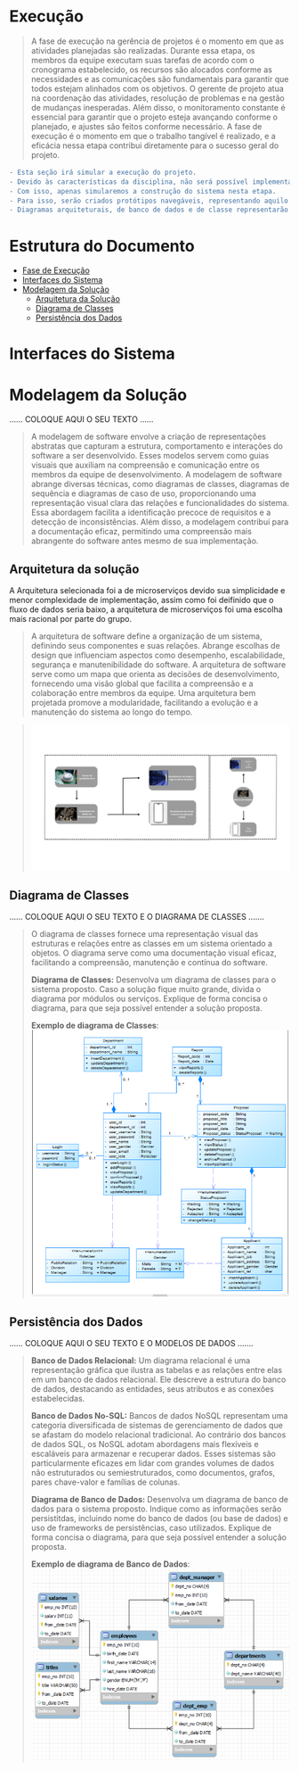 # Execução

> A fase de execução na gerência de projetos é o momento em que as atividades planejadas são realizadas. 
> Durante essa etapa, os membros da equipe executam suas tarefas de acordo com o cronograma estabelecido, os recursos são alocados conforme as necessidades e as comunicações são fundamentais para garantir que todos estejam alinhados com os objetivos. 
> O gerente de projeto atua na coordenação das atividades, resolução de problemas e na gestão de mudanças inesperadas. 
> Além disso, o monitoramento constante é essencial para garantir que o projeto esteja avançando conforme o planejado, e ajustes são feitos conforme necessário. 
> A fase de execução é o momento em que o trabalho tangível é realizado, e a eficácia nessa etapa contribui diretamente para o sucesso geral do projeto.

```diff
- Esta seção irá simular a execução do projeto. 
- Devido às características da disciplina, não será possível implementar o software (tempo insuficiente).
- Com isso, apenas simularemos a construção do sistema nesta etapa.
- Para isso, serão criados protótipos navegáveis, representando aquilo que seria desenvolvido em termos de interface.
- Diagramas arquiteturais, de banco de dados e de classe representarão a modelagem e implementação do código-fonte.
```

# Estrutura do Documento

- [Fase de Execução](#execução)
- [Interfaces do Sistema](#interfaces-do-sistema)
- [Modelagem da Solução](#modelagem-da-solução)
  - [Arquitetura da Solução](#arquitetura-da-solução)
  - [Diagrama de Classes](#diagrama-de-classes)
  - [Persistência dos Dados](#persistência-dos-dados)


# Interfaces do Sistema
[](images/AirGuard.jpg)

# Modelagem da Solução

......  COLOQUE AQUI O SEU TEXTO ......


> A modelagem de software envolve a criação de representações abstratas que capturam a estrutura, comportamento e interações do software a ser desenvolvido. 
> Esses modelos servem como guias visuais que auxiliam na compreensão e comunicação entre os membros da equipe de desenvolvimento. 
> A modelagem de software abrange diversas técnicas, como diagramas de classes, diagramas de sequência e diagramas de caso de uso, proporcionando uma representação visual clara das relações e funcionalidades do sistema. 
> Essa abordagem facilita a identificação precoce de requisitos e a detecção de inconsistências. 
> Além disso, a modelagem contribui para a documentação eficaz, permitindo uma compreensão mais abrangente do software antes mesmo de sua implementação. 


## Arquitetura da solução

A Arquitetura selecionada foi a de microserviços devido sua simplicidade e menor complexidade de implementação, assim como foi deifinido que o fluxo de dados seria baixo, a arquitetura de microserviços foi uma escolha mais racional por parte do grupo.

> A arquitetura de software define a organização de um sistema, definindo seus componentes e suas relações.
> Abrange escolhas de design que influenciam aspectos como desempenho, escalabilidade, segurança e manutenibilidade do software. 
> A arquitetura de software serve como um mapa que orienta as decisões de desenvolvimento, fornecendo uma visão global que facilita a compreensão e a colaboração entre membros da equipe. 
> Uma arquitetura bem projetada promove a modularidade, facilitando a evolução e a manutenção do sistema ao longo do tempo.


> ![Arquitetura da solução](images/arquitetura_solucao.png)



## Diagrama de Classes

......  COLOQUE AQUI O SEU TEXTO E O DIAGRAMA DE CLASSES .......

> O diagrama de classes fornece uma representação visual das estruturas e relações entre as classes em um sistema orientado a objetos. 
> O diagrama serve como uma documentação visual eficaz, facilitando a compreensão, manutenção e contínua do software.
>
> **Diagrama de Classes:**
> Desenvolva um diagrama de classes para o sistema proposto.
> Caso a solução fique muito grande, divida o diagrama por módulos ou serviços.
> Explique de forma concisa o diagrama, para que seja possível entender a solução proposta.
>
> **Exemplo de diagrama de Classes**:
> ![Exemplo de diagrama de Classes](images/class-diagram.png)


## Persistência dos Dados

......  COLOQUE AQUI O SEU TEXTO E O MODELOS DE DADOS .......

> **Banco de Dados Relacional:**
> Um diagrama relacional é uma representação gráfica que ilustra as tabelas e as relações entre elas em um banco de dados relacional. 
> Ele descreve a estrutura do banco de dados, destacando as entidades, seus atributos e as conexões estabelecidas.
>
> **Banco de Dados No-SQL:**
> Bancos de dados NoSQL representam uma categoria diversificada de sistemas de gerenciamento de dados que se afastam do modelo relacional tradicional. 
> Ao contrário dos bancos de dados SQL, os NoSQL adotam abordagens mais flexíveis e escaláveis para armazenar e recuperar dados. 
> Esses sistemas são particularmente eficazes em lidar com grandes volumes de dados não estruturados ou semiestruturados, como documentos, grafos, pares chave-valor e famílias de colunas.
> 
> **Diagrama de Banco de Dados:**
> Desenvolva um diagrama de banco de dados para o sistema proposto.
> Indique como as informações serão persistitdas, incluindo nome do banco de dados (ou base de dados) e uso de frameworks de persistências, caso utilizados.
> Explique de forma concisa o diagrama, para que seja possível entender a solução proposta.
>
> **Exemplo de diagrama de Banco de Dados**:
> ![Exemplo de diagrama de Banco de Dados](images/database-diagram.png)



